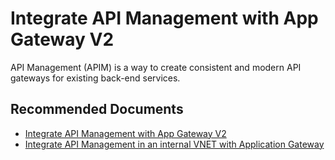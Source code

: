 <properties
    pageTitle="Application Gateway Integration - Integrate API Management with App Gateway V2"
    description="Application Gateway Integration - Integrate API Management with App Gateway V2"
    service="microsoft.apim"
    resource="apimanagement"
    authors="v-miegge"
    ms.author="kawilson"
    selfHelpType="generic"
    supportTopicIds="32783567"
    resourceTags=""
    productPesIds="15551"
    ownershipId="Compute_APIManagement"
    cloudEnvironments="public, Fairfax, usnat, ussec"
    articleId="563e6020-dfb1-4ff1-8675-bebb6e9c8fbb"
/>

# Integrate API Management with App Gateway V2

API Management (APIM) is a way to create consistent and modern API gateways for existing back-end services.

## **Recommended Documents**

- [Integrate API Management with App Gateway V2](https://techcommunity.microsoft.com/t5/azure-paas-developer-blog/integrating-api-management-with-app-gateway-v2/ba-p/1241650)
- [Integrate API Management in an internal VNET with Application Gateway](https://docs.microsoft.com/azure/api-management/api-management-howto-integrate-internal-vnet-appgateway)
